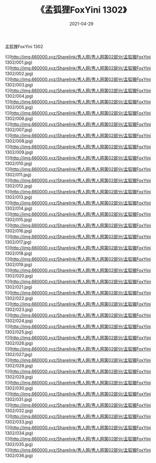 ﻿---
layout: post
title:  《孟狐狸FoxYini 1302》
date:   2021-04-29
img: http://img.660000.xyz/Sharelink/秀人网/秀人网第02部分/孟狐狸FoxYini 1302/000.jpg
categories: [美女, 清纯, 唯美]
---

孟狐狸FoxYini 1302

  ![](http://img.660000.xyz/Sharelink/秀人网/秀人网第02部分/孟狐狸FoxYini 1302/001.jpg) <br> ![](http://img.660000.xyz/Sharelink/秀人网/秀人网第02部分/孟狐狸FoxYini 1302/002.jpg) <br> ![](http://img.660000.xyz/Sharelink/秀人网/秀人网第02部分/孟狐狸FoxYini 1302/003.jpg) <br> ![](http://img.660000.xyz/Sharelink/秀人网/秀人网第02部分/孟狐狸FoxYini 1302/004.jpg) <br> ![](http://img.660000.xyz/Sharelink/秀人网/秀人网第02部分/孟狐狸FoxYini 1302/005.jpg) <br> ![](http://img.660000.xyz/Sharelink/秀人网/秀人网第02部分/孟狐狸FoxYini 1302/006.jpg) <br> ![](http://img.660000.xyz/Sharelink/秀人网/秀人网第02部分/孟狐狸FoxYini 1302/007.jpg) <br> ![](http://img.660000.xyz/Sharelink/秀人网/秀人网第02部分/孟狐狸FoxYini 1302/008.jpg) <br> ![](http://img.660000.xyz/Sharelink/秀人网/秀人网第02部分/孟狐狸FoxYini 1302/009.jpg) <br> ![](http://img.660000.xyz/Sharelink/秀人网/秀人网第02部分/孟狐狸FoxYini 1302/010.jpg) <br> ![](http://img.660000.xyz/Sharelink/秀人网/秀人网第02部分/孟狐狸FoxYini 1302/011.jpg) <br> ![](http://img.660000.xyz/Sharelink/秀人网/秀人网第02部分/孟狐狸FoxYini 1302/012.jpg) <br> ![](http://img.660000.xyz/Sharelink/秀人网/秀人网第02部分/孟狐狸FoxYini 1302/013.jpg) <br> ![](http://img.660000.xyz/Sharelink/秀人网/秀人网第02部分/孟狐狸FoxYini 1302/014.jpg) <br> ![](http://img.660000.xyz/Sharelink/秀人网/秀人网第02部分/孟狐狸FoxYini 1302/015.jpg) <br> ![](http://img.660000.xyz/Sharelink/秀人网/秀人网第02部分/孟狐狸FoxYini 1302/016.jpg) <br> ![](http://img.660000.xyz/Sharelink/秀人网/秀人网第02部分/孟狐狸FoxYini 1302/017.jpg) <br> ![](http://img.660000.xyz/Sharelink/秀人网/秀人网第02部分/孟狐狸FoxYini 1302/018.jpg) <br> ![](http://img.660000.xyz/Sharelink/秀人网/秀人网第02部分/孟狐狸FoxYini 1302/019.jpg) <br> ![](http://img.660000.xyz/Sharelink/秀人网/秀人网第02部分/孟狐狸FoxYini 1302/020.jpg) <br> ![](http://img.660000.xyz/Sharelink/秀人网/秀人网第02部分/孟狐狸FoxYini 1302/021.jpg) <br> ![](http://img.660000.xyz/Sharelink/秀人网/秀人网第02部分/孟狐狸FoxYini 1302/022.jpg) <br> ![](http://img.660000.xyz/Sharelink/秀人网/秀人网第02部分/孟狐狸FoxYini 1302/023.jpg) <br> ![](http://img.660000.xyz/Sharelink/秀人网/秀人网第02部分/孟狐狸FoxYini 1302/024.jpg) <br> ![](http://img.660000.xyz/Sharelink/秀人网/秀人网第02部分/孟狐狸FoxYini 1302/025.jpg) <br> ![](http://img.660000.xyz/Sharelink/秀人网/秀人网第02部分/孟狐狸FoxYini 1302/026.jpg) <br> ![](http://img.660000.xyz/Sharelink/秀人网/秀人网第02部分/孟狐狸FoxYini 1302/027.jpg) <br> ![](http://img.660000.xyz/Sharelink/秀人网/秀人网第02部分/孟狐狸FoxYini 1302/028.jpg) <br> ![](http://img.660000.xyz/Sharelink/秀人网/秀人网第02部分/孟狐狸FoxYini 1302/029.jpg) <br> ![](http://img.660000.xyz/Sharelink/秀人网/秀人网第02部分/孟狐狸FoxYini 1302/030.jpg) <br> ![](http://img.660000.xyz/Sharelink/秀人网/秀人网第02部分/孟狐狸FoxYini 1302/031.jpg) <br> ![](http://img.660000.xyz/Sharelink/秀人网/秀人网第02部分/孟狐狸FoxYini 1302/032.jpg) <br> ![](http://img.660000.xyz/Sharelink/秀人网/秀人网第02部分/孟狐狸FoxYini 1302/033.jpg) <br> ![](http://img.660000.xyz/Sharelink/秀人网/秀人网第02部分/孟狐狸FoxYini 1302/034.jpg) <br> ![](http://img.660000.xyz/Sharelink/秀人网/秀人网第02部分/孟狐狸FoxYini 1302/035.jpg) <br> ![](http://img.660000.xyz/Sharelink/秀人网/秀人网第02部分/孟狐狸FoxYini 1302/036.jpg) <br>